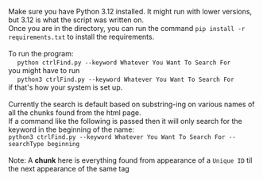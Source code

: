 Make sure you have Python 3.12 installed. It might run with lower versions, but 3.12 is what the script was written on. <br>
Once you are in the directory, you can run the command `pip install -r requirements.txt` to install the requirements. <br>
<br>
To run the program: <br>
&emsp; `python ctrlFind.py --keyword Whatever You Want To Search For` <br>
you might have to run <br>
&emsp; `python3 ctrlFind.py --keyword Whatever You Want To Search For` <br>
if that's how your system is set up. <br>
<br>
Currently the search is default based on substring-ing on various names of all the chunks found from the html page. <br>
If  a command like the following is passed then it will only search for the keyword in the beginning of the name: <br>
`python3 ctrlFind.py --keyword Whatever You Want To Search For --searchType beginning` <br>
<br>
Note: A **chunk** here is everything found from appearance of a `Unique ID` til the next appearance of the same tag
